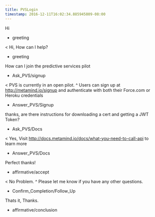 ```yaml
---
title: PVSLogin
timestamp: 2016-12-11T16:02:34.885945809-08:00
---
```


Hi
* greeting

< Hi, How can I help?
* greeting

How can I join the predictive services pilot
* Ask_PVS/signup

< PVS is currently in an open pilot.
^ Users can sign up at http://metamind.io/signup and authenticate with both their Force.com or Heroku credentials
* Answer_PVS/Signup

thanks, are there instructions for downloading a cert and getting a JWT Token?
* Ask_PVS/Docs

< Yes, Visit http://docs.metamind.io/docs/what-you-need-to-call-api to learn more
* Answer_PVS/Docs

Perfect thanks!
* affirmative/accept

< No Problem.
^ Please let me know if you have any other questions.
* Confirm_Completion/Follow_Up

Thats it, Thanks.
* affirmative/conclusion
